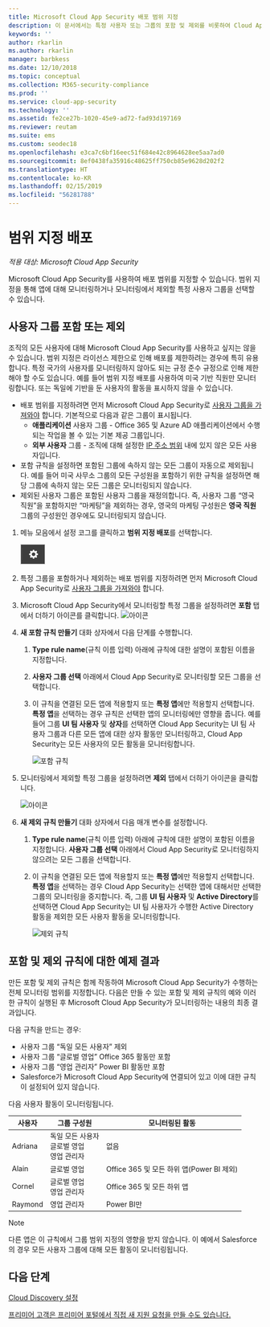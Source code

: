 ```yaml
---
title: Microsoft Cloud App Security 배포 범위 지정
description: 이 문서에서는 특정 사용자 또는 그룹의 포함 및 제외를 비롯하여 Cloud App Security 배포 범위를 지원하는 방법에 대한 정보를 제공합니다.
keywords: ''
author: rkarlin
ms.author: rkarlin
manager: barbkess
ms.date: 12/10/2018
ms.topic: conceptual
ms.collection: M365-security-compliance
ms.prod: ''
ms.service: cloud-app-security
ms.technology: ''
ms.assetid: fe2ce27b-1020-45e9-ad72-fad93d197169
ms.reviewer: reutam
ms.suite: ems
ms.custom: seodec18
ms.openlocfilehash: e3ca7c6bf16eec51f684e42c8964628ee5aa7ad0
ms.sourcegitcommit: 8ef0438fa35916c48625ff750cb85e9628d202f2
ms.translationtype: HT
ms.contentlocale: ko-KR
ms.lasthandoff: 02/15/2019
ms.locfileid: "56281788"
---
```

# 범위 지정 배포 <a name="scoped-deployment"></a> 

*적용 대상: Microsoft Cloud App Security*

Microsoft Cloud App Security를 사용하여 배포 범위를 지정할 수 있습니다. 범위 지정을 통해 앱에 대해 모니터링하거나 모니터링에서 제외할 특정 사용자 그룹을 선택할 수 있습니다.

## <a name="include-or-exclude-user-groups"></a>사용자 그룹 포함 또는 제외

조직의 모든 사용자에 대해 Microsoft Cloud App Security를 사용하고 싶지는 않을 수 있습니다. 범위 지정은 라이선스 제한으로 인해 배포를 제한하려는 경우에 특히 유용합니다. 특정 국가의 사용자를 모니터링하지 않아도 되는 규정 준수 규정으로 인해 제한해야 할 수도 있습니다. 예를 들어 범위 지정 배포를 사용하여 미국 기반 직원만 모니터링합니다. 또는 독일에 기반을 둔 사용자의 활동을 표시하지 않을 수 있습니다.

- 배포 범위를 지정하려면 먼저 Microsoft Cloud App Security로 [사용자 그룹을 가져와야](user-groups.md) 합니다. 기본적으로 다음과 같은 그룹이 표시됩니다.
    - **애플리케이션** 사용자 그룹 - Office 365 및 Azure AD 애플리케이션에서 수행되는 작업을 볼 수 있는 기본 제공 그룹입니다.
    - **외부 사용자** 그룹 - 조직에 대해 설정한 [IP 주소 범위](ip-tags.md) 내에 있지 않은 모든 사용자입니다.
- 포함 규칙을 설정하면 포함된 그룹에 속하지 않는 모든 그룹이 자동으로 제외됩니다. 예를 들어 미국 사무소 그룹의 모든 구성원을 포함하기 위한 규칙을 설정하면 해당 그룹에 속하지 않는 모든 그룹은 모니터링되지 않습니다.
- 제외된 사용자 그룹은 포함된 사용자 그룹을 재정의합니다. 즉, 사용자 그룹 “영국 직원”을 포함하지만 “마케팅”을 제외하는 경우, 영국의 마케팅 구성원은 **영국 직원** 그룹의 구성원인 경우에도 모니터링되지 않습니다.

1. 메뉴 모음에서 설정 코그를 클릭하고 **범위 지정 배포**를 선택합니다.  

    ![설정 아이콘](./media/settings-icon.png "설정 아이콘")

2. 특정 그룹을 포함하거나 제외하는 배포 범위를 지정하려면 먼저 Microsoft Cloud App Security로 [사용자 그룹을 가져와야](user-groups.md) 합니다. 

3. Microsoft Cloud App Security에서 모니터링할 특정 그룹을 설정하려면 **포함** 탭에서 더하기 아이콘를 클릭합니다. 
    ![아이콘](./media/plus-icon.png)

4. **새 포함 규칙 만들기** 대화 상자에서 다음 단계를 수행합니다.

    1. **Type rule name**(규칙 이름 입력) 아래에 규칙에 대한 설명이 포함된 이름을 지정합니다.
    2. **사용자 그룹 선택** 아래에서 Cloud App Security로 모니터링할 모든 그룹을 선택합니다.
    3. 이 규칙을 연결된 모든 앱에 적용할지 또는 **특정 앱**에만 적용할지 선택합니다. **특정 앱**을 선택하는 경우 규칙은 선택한 앱의 모니터링에만 영향을 줍니다. 예를 들어 그룹 **UI 팀 사용자** 및 **상자**를 선택하면 Cloud App Security는 UI 팀 사용자 그룹과 다른 모든 앱에 대한 상자 활동만 모니터링하고, Cloud App Security는 모든 사용자의 모든 활동을 모니터링합니다.
     
        ![포함 규칙](./media/include-rule.png)

5. 모니터링에서 제외할 특정 그룹을 설정하려면 **제외** 탭에서 더하기 아이콘을 클릭합니다. 
    
   ![아이콘](./media/plus-icon.png)

6. **새 제외 규칙 만들기** 대화 상자에서 다음 매개 변수를 설정합니다.

    1. **Type rule name**(규칙 이름 입력) 아래에 규칙에 대한 설명이 포함된 이름을 지정합니다.
    **사용자 그룹 선택** 아래에서 Cloud App Security로 모니터링하지 않으려는 모든 그룹을 선택합니다.
    2. 이 규칙을 연결된 모든 앱에 적용할지 또는 **특정 앱**에만 적용할지 선택합니다. **특정 앱**을 선택하는 경우 Cloud App Security는 선택한 앱에 대해서만 선택한 그룹의 모니터링을 중지합니다. 즉, 그룹 **UI 팀 사용자** 및 **Active Directory**를 선택하면 Cloud App Security는 UI 팀 사용자가 수행한 Active Directory 활동을 제외한 모든 사용자 활동을 모니터링합니다.
    
       ![제외 규칙](./media/exclude-rule.png)

## <a name="example-results-for-include-and-exclude-rules"></a>포함 및 제외 규칙에 대한 예제 결과

만든 포함 및 제외 규칙은 함께 작동하여 Microsoft Cloud App Security가 수행하는 전체 모니터링 범위를 지정합니다. 다음은 만들 수 있는 포함 및 제외 규칙의 예와 이러한 규칙이 실행된 후 Microsoft Cloud App Security가 모니터링하는 내용의 최종 결과입니다.

다음 규칙을 만드는 경우:

- 사용자 그룹 “독일 모든 사용자” 제외
- 사용자 그룹 “글로벌 영업” Office 365 활동만 포함
- 사용자 그룹 “영업 관리자” Power BI 활동만 포함
- Salesforce가 Microsoft Cloud App Security에 연결되어 있고 이에 대한 규칙이 설정되어 있지 않습니다.

다음 사용자 활동이 모니터링됩니다.

|사용자|그룹 구성원|모니터링된 활동|
|----|----|----|
|Adriana|독일 모든 사용자<br>글로벌 영업<br>영업 관리자|없음|
|Alain|글로벌 영업|Office 365 및 모든 하위 앱(Power BI 제외)|
|Cornel|글로벌 영업<br>영업 관리자|Office 365 및 모든 하위 앱|
|Raymond|영업 관리자|Power BI만|

> [!NOTE] 
> 다른 앱은 이 규칙에서 그룹 범위 지정의 영향을 받지 않습니다.
> 이 예에서 Salesforce의 경우 모든 사용자 그룹에 대해 모든 활동이 모니터링됩니다.

## <a name="next-steps"></a>다음 단계  
[Cloud Discovery 설정](set-up-cloud-discovery.md)   

[프리미어 고객은 프리미어 포털에서 직접 새 지원 요청을 만들 수도 있습니다.](https://premier.microsoft.com/)  
  
  
